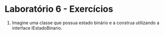 # Laboratório 6 - Exercícios

1. Imagine uma classe que possua estado binário e a construa utilizando a interface IEstadoBinario.